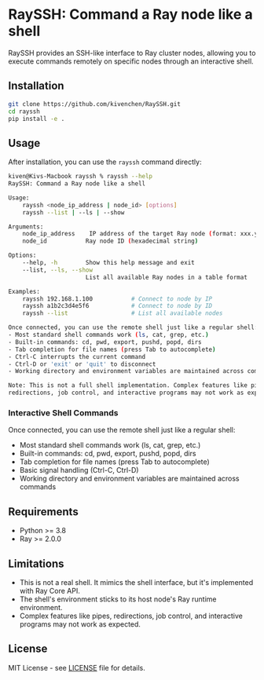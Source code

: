 # RaySSH: Command a Ray node like a shell

RaySSH provides an SSH-like interface to Ray cluster nodes, allowing you to execute commands remotely on specific nodes through an interactive shell.

## Installation


```bash
git clone https://github.com/kivenchen/RaySSH.git
cd rayssh
pip install -e .
```

## Usage

After installation, you can use the `rayssh` command directly:

```bash
kiven@Kivs-Macbook rayssh % rayssh --help
RaySSH: Command a Ray node like a shell

Usage:
    rayssh <node_ip_address | node_id> [options]
    rayssh --list | --ls | --show

Arguments:
    node_ip_address    IP address of the target Ray node (format: xxx.yyy.zzz.aaa)
    node_id           Ray node ID (hexadecimal string)

Options:
    --help, -h        Show this help message and exit
    --list, --ls, --show
                      List all available Ray nodes in a table format

Examples:
    rayssh 192.168.1.100           # Connect to node by IP
    rayssh a1b2c3d4e5f6            # Connect to node by ID
    rayssh --list                  # List all available nodes

Once connected, you can use the remote shell just like a regular shell:
- Most standard shell commands work (ls, cat, grep, etc.)
- Built-in commands: cd, pwd, export, pushd, popd, dirs
- Tab completion for file names (press Tab to autocomplete)
- Ctrl-C interrupts the current command
- Ctrl-D or 'exit' or 'quit' to disconnect
- Working directory and environment variables are maintained across commands

Note: This is not a full shell implementation. Complex features like pipes,
redirections, job control, and interactive programs may not work as expected.
```

### Interactive Shell Commands

Once connected, you can use the remote shell just like a regular shell:
- Most standard shell commands work (ls, cat, grep, etc.)
- Built-in commands: cd, pwd, export, pushd, popd, dirs
- Tab completion for file names (press Tab to autocomplete)
- Basic signal handling (Ctrl-C, Ctrl-D)
- Working directory and environment variables are maintained across commands

## Requirements

- Python >= 3.8
- Ray >= 2.0.0

## Limitations

- This is not a real shell. It mimics the shell interface, but it's implemented with Ray Core API.
- The shell's environment sticks to its host node's Ray runtime environment.
- Complex features like pipes, redirections, job control, and interactive programs may not work as expected.

## License

MIT License - see [LICENSE](LICENSE) file for details.